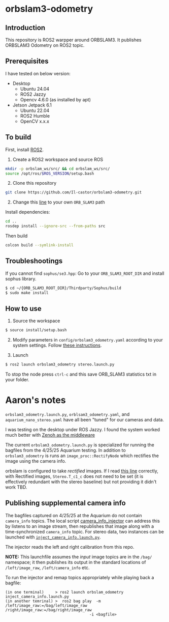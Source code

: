 # orbslam3-odometry

## Introduction
This repository is ROS2 warpper around ORBSLAM3.  It publishes ORBSLAM3 Odometry on ROS2 topic.

## Prerequisites

I have tested on below version:

* Desktop
    * Ubuntu 24.04
    * ROS2 Jazzy
    * Opencv 4.6.0 (as installed by apt)
* Jetson Jetpack 6.1
    * Ubuntu 22.04
    * ROS2 Humble
    * OpenCV x.x.x


## To build

First, install [ROS2](https://docs.ros.org/en/jazzy/Installation.html).

1. Create a ROS2 workspace and source ROS

```bash
mkdir -p orbslam_ws/src/ && cd orbslam_ws/src/
source /opt/ros/$ROS_VERSION/setup.bash
```

2. Clone this repository
``` bash
git clone https://github.com/Il-castor/orbslam3-odometry.git
```

2. Change this [line](src/orbslam3_odometry/cmake/FindORB_SLAM3.cmake#L8) to your own `ORB_SLAM3` path

Install dependencies:

```bash
cd ..
rosdep install --ignore-src --from-paths src
```

Then build
``` bash
colcon build --symlink-install
```

## Troubleshootings
If you cannot find `sophus/se3.hpp`:
Go to your `ORB_SLAM3_ROOT_DIR` and install sophus library.

``` bash
$ cd ~/{ORB_SLAM3_ROOT_DIR}/Thirdparty/Sophus/build
$ sudo make install
```

## How to use
1. Source the workspace
``` bash
$ source install/setup.bash
```

2. Modify parameters in `config/orbslam3_odometry.yaml` according to your system settings. Follow [these instructions](full_documentation.md).

3. Launch
``` bash
$ ros2 launch orbslam3_odometry stereo.launch.py
```


To stop the node press `ctrl-c` and this save ORB_SLAM3 statistics txt in your folder.



# Aaron's notes


`orbslam3_odometry.launch.py`, `orblsam3_odometry.yaml`, and `aquarium_nano_stereo.yaml` have all been "tuned" for our cameras and data.

I was testing on the desktop under ROS Jazzy.  I found the system worked much better with [Zenoh as the middleware](https://github.com/ros2/rmw_zenoh)

The current `orbslam3_odometry.launch.py` is specialized for running the bagfiles from the 4/25/25 Aquarium testing.  In addition to `orbslam3_odometry` is runs an `image_proc::RectifyNode` which rectifies the image using the camera info.

orbslam is configured to take _rectified_ images.  If I read [this line](https://github.com/UZ-SLAMLab/ORB_SLAM3/blob/4452a3c4ab75b1cde34e5505a36ec3f9edcdc4c4/src/Settings.cc#L337) correctly, with Rectified images, `Stereo.T_c1_c` does not need to be set (it is effectively redundant with the stereo baseline) but not providing it didn't work TBD.

## Publishing supplemental camera info

The bagfiles captured on 4/25/25 at the Aquarium do not contain `camera_info` topics.   The local script [camera_info_injector](orbslam_helpers/orbslam_helpers/camera_info_injector.py) can address this by listens to an image stream, then republishes that image along with a time-synchronized `camera_info` topic.   For stereo data, two instances can be launched with [`inject_camera_info.launch.py`](orbslam3_odometry/launch/inject_camera_info.py).

The injector reads the left and right calibration from this repo.

**NOTE:**  This launchfile assumes the _input_ image topics are in the `/bag/` namespace;  it then publishes its output in the standard locations of `/left/image_raw`, `/left/camera_info` etc.

To run the injector and remap topics appropriately while playing back a bagfile:

```
(in one terminal)     > ros2 launch orbslam_odometry inject_camera_info.launch.py
(in another temrinal) >  ros2 bag play  -m /left/image_raw:=/bag/left/image_raw /right/image_raw:=/bag/right/image_raw
                                     -i <bagfile>
```
